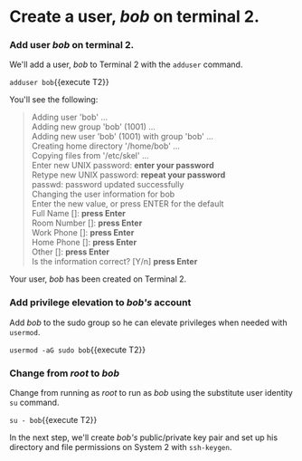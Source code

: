 # Create a user, *bob* on terminal 2.

### Add user *bob* on terminal 2.

We'll add a user, *bob* to Terminal 2 with the `adduser` command.

`adduser bob`{{execute T2}}

You'll see the following:

>Adding user 'bob' ...  
>Adding new group 'bob' (1001) ...  
>Adding new user 'bob' (1001) with group 'bob' ...  
>Creating home directory '/home/bob' ...  
>Copying files from '/etc/skel' ...  
>Enter new UNIX password: **enter your password**  
>Retype new UNIX password: **repeat your password**  
>passwd: password updated successfully  
>Changing the user information for bob  
>Enter the new value, or press ENTER for the default  
>        Full Name []: **press Enter**  
>        Room Number []: **press Enter**  
>        Work Phone []: **press Enter**  
>        Home Phone []: **press Enter**  
>        Other []: **press Enter**  
>Is the information correct? [Y/n] **press Enter**  

Your user, *bob* has been created on Terminal 2.

### Add privilege elevation to _bob's_ account

Add *bob* to the sudo group so he can elevate privileges when needed with `usermod`.

`usermod -aG sudo bob`{{execute T2}}

### Change from *root* to *bob*

Change from running as *root* to run as *bob* using the substitute user identity `su` command.

`su - bob`{{execute T2}}

In the next step, we'll create *bob's* public/private key pair and set up his directory and file permissions on System 2 with `ssh-keygen`.
